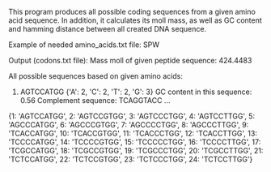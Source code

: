 This program produces all possible coding sequences from a given amino acid sequence.
In addition, it calculates its moll mass, as well as GC content and hamming distance between all created DNA sequence. 

Example of needed amino_acids.txt file:
SPW

Output (codons.txt file):
Mass moll of given peptide sequence: 424.4483

All possible sequences based on given amino acids: 

1) AGTCCATGG
{'A': 2, 'C': 2, 'T': 2, 'G': 3}
GC content in this sequence: 0.56
Complement sequence: TCAGGTACC
...

{1: 'AGTCCATGG', 2: 'AGTCCGTGG', 3: 'AGTCCCTGG', 4: 'AGTCCTTGG', 5: 'AGCCCATGG', 6: 'AGCCCGTGG', 7: 'AGCCCCTGG', 8: 'AGCCCTTGG', 9: 'TCACCATGG', 10: 'TCACCGTGG', 11: 'TCACCCTGG', 12: 'TCACCTTGG', 13: 'TCCCCATGG', 14: 'TCCCCGTGG', 15: 'TCCCCCTGG', 16: 'TCCCCTTGG', 17: 'TCGCCATGG', 18: 'TCGCCGTGG', 19: 'TCGCCCTGG', 20: 'TCGCCTTGG', 21: 'TCTCCATGG', 22: 'TCTCCGTGG', 23: 'TCTCCCTGG', 24: 'TCTCCTTGG'}


